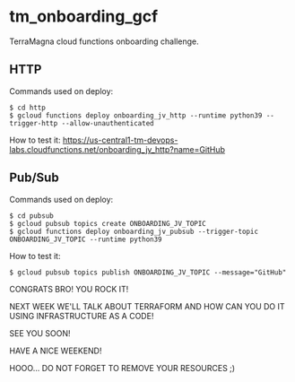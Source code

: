# tm_onboarding_gcf

TerraMagna cloud functions onboarding challenge.

## HTTP

Commands used on deploy:
```console
$ cd http
$ gcloud functions deploy onboarding_jv_http --runtime python39 --trigger-http --allow-unauthenticated
```

How to test it:
https://us-central1-tm-devops-labs.cloudfunctions.net/onboarding_jv_http?name=GitHub

## Pub/Sub

Commands used on deploy:
```console
$ cd pubsub
$ gcloud pubsub topics create ONBOARDING_JV_TOPIC
$ gcloud functions deploy onboarding_jv_pubsub --trigger-topic ONBOARDING_JV_TOPIC --runtime python39
```

How to test it:
```console
$ gcloud pubsub topics publish ONBOARDING_JV_TOPIC --message="GitHub"
```



CONGRATS BRO! YOU ROCK IT! 

NEXT WEEK WE'LL TALK ABOUT TERRAFORM AND HOW CAN YOU DO IT USING INFRASTRUCTURE AS A CODE!

SEE YOU SOON!

HAVE A NICE WEEKEND!


HOOO... DO NOT FORGET TO REMOVE YOUR RESOURCES ;)
